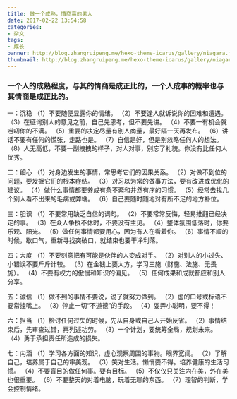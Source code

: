 ```yaml
---
title: 做一个成熟，情商高的男人
date: 2017-02-22 13:54:58
categories:
- 杂文
tags:
- 成长
banner: http://blog.zhangruipeng.me/hexo-theme-icarus/gallery/niagara.jpg
thumbnail: http://blog.zhangruipeng.me/hexo-theme-icarus/gallery/niagara.jpg
---
```

### 一个人的成熟程度，与其的情商是成正比的，一个人成事的概率也与其情商是成正比的。
<!--more-->
一：沉稳 
（1）不要随便显露你的情绪。 
（2）不要逢人就诉说你的困难和遭遇。 
（3）在征询别人的意见之前，自己先思考，但不要先讲。 
（4）不要一有机会就唠叨你的不满。 
（5）重要的决定尽量有别人商量，最好隔一天再发布。 
（6）讲话不要有任何的慌张，走路也是。 
（7）自信是好，但是别忽略任何人的想法。 
（8）人无高低，不要一副拽拽的样子，对人对事，别忘了礼貌。你没有比任何人优秀。 

二：细心 
（1）对身边发生的事情，常思考它们的因果关系。 
（2）对做不到位的问题，要发掘它们的根本症结。 
（3）对习以为常的做事方法，要有改进或优化的建议。 
（4）做什么事情都要养成有条不紊和井然有序的习惯。 
（5）经常去找几个别人看不出来的毛病或弊端。 
（6）自己要随时随地对有所不足的地方补位。 

三：胆识 
（1）不要常用缺乏自信的词句。 
（2）不要常常反悔，轻易推翻已经决定的事。 
（3）在众人争执不休时，不要没有主见。 
（4）整体氛围低落时，你要乐观、阳光。 
（5）做任何事情都要用心，因为有人在看着你。 
（6）事情不顺的时候，歇口气，重新寻找突破口，就结束也要干净利落。 

四：大度 
（1）不要刻意把有可能是伙伴的人变成对手。 
（2）对别人的小过失、小错误不要斤斤计较。 
（3）在金钱上要大方，学习三施（财施、法施、无畏施）。 
（4）不要有权力的傲慢和知识的偏见。 
（5）任何成果和成就都应和别人分享。 

五：诚信 
（1）做不到的事情不要说，说了就努力做到。 
（2）虚的口号或标语不要常挂嘴上。 
（3）停止一切“不道德”的手段。 
（4）耍弄小聪明，要不得！ 

六：担当 
（1）检讨任何过失的时候，先从自身或自己人开始反省。 
（2）事情结束后，先审查过错，再列述功劳。 
（3）一个计划，要统筹全局，规划未来。 
（4）勇于承担责任所造成的损失。 

七：内涵 
（1）学习各方面的知识，虚心观察周围的事物。眼界宽阔。 
（2）了解自己，培养属于自己的审美观。 
（3）笑对生活。懒惰要不得。培养健康的生活习惯。 
（4）不要盲目的做任何事。要有目标。 
（5）不仅仅只关注内在美，外在美也很重要。 
（6）不要整天的对着电脑，玩着无聊的东西。 
（7）理智的判断，学会控制情绪。